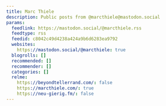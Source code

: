 ```yaml
---
title: Marc Thiele
description: Public posts from @marcthiele@mastodon.social
params:
  feedlink: https://mastodon.social/@marcthiele.rss
  feedtype: rss
  feedid: c8042c49d4238a424a9b6d6283ea9792
  websites:
    https://mastodon.social/@marcthiele: true
  blogrolls: []
  recommended: []
  recommender: []
  categories: []
  relme:
    https://beyondtellerrand.com/: false
    https://marcthiele.com/: true
    https://neu-gierig.fm/: false
---
```

